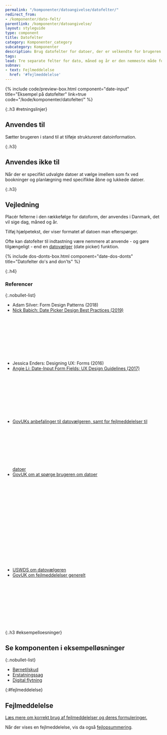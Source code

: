 ```yaml
---
permalink: "/komponenter/datoangivelse/datofelter/"
redirect_from:
- /komponenter/dato-felt/
parentlink: /komponenter/datoangivelse/
layout: styleguide
type: component
title: Datofelter
category: Komponenter_category
subcategory: Komponenter
description: Brug datofelter for datoer, der er velkendte for brugeren (fx fødselsdato).
tags: 
lead: Tre separate felter for dato, måned og år er den nemmeste måde for brugeren at indskrive en dato.
subnav:
- text: Fejlmeddelelse
  href: '#fejlmeddelelse'
---
```


{% include code/preview-box.html component="date-input" title="Eksempel på datofelter" link=true code="/kode/komponenter/datofelter/" %}

{:.h3 #retningslinjer}
## Anvendes til
Sætter brugeren i stand til at tilføje struktureret datoinformation.

{:.h3}
## Anvendes ikke til

Når der er specifikt udvalgte datoer at vælge imellem som fx ved bookninger og planlægning med specifikke åbne og lukkede datoer.

{:.h3}
## Vejledning

Placér felterne i den rækkefølge for datoform, der anvendes i Danmark, det vil sige dag, måned og år.

Tilføj hjælpetekst, der viser formatet af datoen man efterspørger.

Ofte kan datofelter til indtastning være nemmere at anvende - og gøre tilgængeligt - end en <a href="/komponenter/datoangivelse/datovaelger/">datovælger</a> (date picker) funktion.

{% include dos-donts-box.html component="date-dos-donts" title="Datofelter do's and don'ts" %}

{:.h4}
### Referencer

{:.nobullet-list}
- Adam Silver: Form Design Patterns (2018)
- <a href="https://uxpro.cc/publications/date-picker-design-best-practices/" class="icon-link">Nick Babich: Date Picker Design Best Practices (2019)<svg class="icon-svg" focusable="false" aria-hidden="true"><use xlink:href="#open-in-new"></use></svg></a>
- Jessica Enders: Designing UX: Forms (2016)
- <a href="https://www.nngroup.com/articles/date-input/" class="icon-link">Angie Li: Date-Input Form Fields: UX Design Guidelines (2017)<svg class="icon-svg" focusable="false" aria-hidden="true"><use xlink:href="#open-in-new"></use></svg></a>
- <a href="https://design-system.service.gov.uk/components/date-input/" class="icon-link">GovUKs anbefalinger til datovælgeren, samt for fejlmeddelelser til datoer<svg class="icon-svg" focusable="false" aria-hidden="true" tabindex="-1"><use xlink:href="#open-in-new"></use></svg></a>
- <a href="https://design-system.service.gov.uk/patterns/dates/" class="icon-link">GovUK om at spørge brugeren om datoer<svg class="icon-svg" focusable="false" aria-hidden="true" tabindex="-1"><use xlink:href="#open-in-new"></use></svg></a>
- <a href="https://v2.designsystem.digital.gov/components/form-controls/#date-input" class="icon-link">USWDS om datovælgeren<svg class="icon-svg" focusable="false" aria-hidden="true" tabindex="-1"><use xlink:href="#open-in-new"></use></svg></a>
- <a href="https://design-system.service.gov.uk/components/error-message/" class="icon-link">GovUK om fejlmeddelelser generelt<svg class="icon-svg" focusable="false" aria-hidden="true" tabindex="-1"><use xlink:href="#open-in-new"></use></svg></a>


{:.h3 #eksempelloesninger}
## Se komponenten i eksempelløsninger

{:.nobullet-list}
- <a href="/pages/eksempler/boernetilskud/boernetilskud-2/?r={{page.permalink}}%23eksempelloesninger" title="Eksempelløsning Børnetilskud åbnes i nyt vindue">Børnetilskud</a>
- <a href="/pages/eksempler/AES-erstatningssag/aes-5/?r={{page.permalink}}%23eksempelloesninger" title="Eksempelløsning Erstatningssag åbnes i nyt vindue">Erstatningssag</a>
- <a href="/pages/eksempler/digital-flytning/flytning-3/?r={{page.permalink}}%23eksempelloesninger" title="Eksempelløsning Digital flytning åbnes i nyt vindue">Digital flytning</a>

{:#fejlmeddelelse}
## Fejlmeddelelse
<a href="/komponenter/fejlangivelse/fejlmeddelelser/#datofelter">Læs mere om korrekt brug af fejlmeddelelser og deres formuleringer.</a>

Når der vises en fejlmeddelelse, vis da også <a href="/komponenter/fejlangivelse/fejlopsummering/">fejlopsummering</a>.
